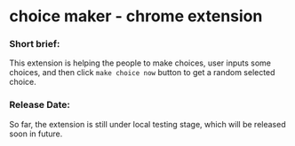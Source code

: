 # choice maker - chrome extension

### Short brief:

This extension is helping the people to make choices, user inputs some choices, and then click `make choice now` button to get a random selected choice.

### Release Date:

So far, the extension is still under local testing stage, which will be released soon in future.

